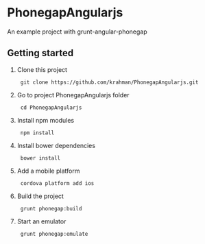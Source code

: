 PhonegapAngularjs
==============================

An example project with grunt-angular-phonegap

## Getting started

1. Clone this project

        git clone https://github.com/krahman/PhonegapAngularjs.git

2. Go to project PhonegapAngularjs folder

		cd PhonegapAngularjs
		
3. Install npm modules

        npm install

4. Install bower dependencies

        bower install

5. Add a mobile platform

        cordova platform add ios

6. Build the project

        grunt phonegap:build

7. Start an emulator

        grunt phonegap:emulate